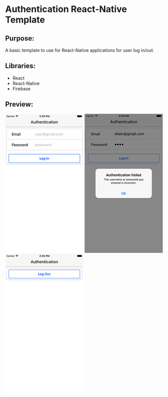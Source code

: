 # Authentication React-Native Template

## Purpose:
A basic template to use for React-Native applications for user log in/out.

## Libraries:
- React
- React-Native
- Firebase

## Preview:
![alt text](https://github.com/jdollete/auth-template-react-native/blob/master/public/Simulator1.png?raw=true "Preview 1")
![alt text](https://github.com/jdollete/auth-template-react-native/blob/master/public/Simulator2.png?raw=true "Preview 2")
![alt text](https://github.com/jdollete/auth-template-react-native/blob/master/public/Simulator3.png?raw=true "Preview 3")
